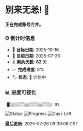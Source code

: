 # 别来无恙! 👋

**正在完成账号合并。**

### ⏰ 倒计时信息

- 🎯 **目标日期**: 2025-10-16
- 📅 **当前日期**: 2025-07-26  
- ⏳ **剩余天数**: **82** 天
- 📈 **完成进度**: 8%
- 🏷️ **状态**: 📅 计划中

### 📊 进度可视化

```
[█░░░░░░░░░░░░░░░░░░░] 8%
```

![Status](https://img.shields.io/badge/状态-计划中-blue)
![Progress](https://img.shields.io/badge/进度-8%25-blue)
![Days Left](https://img.shields.io/badge/剩余天数-82-orange)

**最后更新**: 2025-07-26 09:39:06 CST

